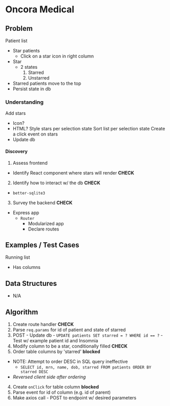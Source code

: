 # Oncora Medical

## Problem

Patient list
  - Star patients
    - Click on a star icon in right column
  - Star
    - 2 states
      1. Starred
      2. Unstarred
  - Starred patients move to the top
  - Persist state in db

### Understanding

Add stars
  - Icon?
  - HTML?
Style stars per selection state
Sort list per selection state
Create a click event on stars
  - Update db

#### Discovery

1. Assess frontend
  - Identify React component where stars will render **CHECK**
2. Identify how to interact w/ the db                **CHECK**
  - `better-sqlite3`
3. Survey the backend                                **CHECK**
  - Express app
    - `Router`
      - Modularized app
      - Declare routes

## Examples / Test Cases

Running list
  - Has columns

## Data Structures

- N/A

## Algorithm

1. Create route handler                               **CHECK**
  1. Parse `req.params` for id of patient and state of starred
  2. POST
    - Update db
    - `UPDATE patients SET starred = ? WHERE id == ?`
    - Test w/ example patient id and Insomnia
2. Modify column to be a star, conditionally filled   **CHECK**
3. Order table columns by 'starred'                   **blocked**
  - NOTE: Attempt to order DESC in SQL query ineffective
    - `SELECT id, mrn, name, dob, starred FROM patients ORDER BY starred DESC`
  - _Reversed client side after ordering_
4. Create `onClick` for table column                  **blocked**
  1. Parse event for id of column (e.g. id of parent)
  2. Make axios call
    - POST to endpoint w/ desired parameters
